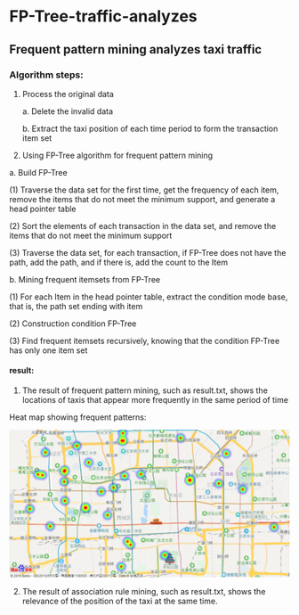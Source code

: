 # FP-Tree-traffic-analyzes
## Frequent pattern mining analyzes taxi traffic

### Algorithm steps: 
 1. Process the original data
 
	a. Delete the invalid data 
 
	b. Extract the taxi position of each time period to form the transaction item set
  
 2. Using FP-Tree algorithm for frequent pattern mining
  
   a. Build FP-Tree
   
   (1) Traverse the data set for the first time, get the frequency of each item, remove the items that do not meet the minimum support, and generate a head pointer table
  
   (2) Sort the elements of each transaction in the data set, and remove the items that do not meet the minimum support
  
   (3) Traverse the data set, for each transaction, if FP-Tree does not have the path, add the path, and if there is, add the count to the Item
  
   b. Mining frequent itemsets from FP-Tree
  
   (1) For each Item in the head pointer table, extract the condition mode base, that is, the path set ending with item
  
   (2) Construction condition FP-Tree
  
   (3) Find frequent itemsets recursively, knowing that the condition FP-Tree has only one item set
  
#### result:

1. The result of frequent pattern mining, such as result.txt, shows the locations of taxis that appear more frequently in the same period of time

Heat map showing frequent patterns:

![image](https://github.com/liguanlue/FP-Tree-traffic-analyzes/blob/main/IMG/frequent%20pattern.png)

2. The result of association rule mining, such as result.txt, shows the relevance of the position of the taxi at the same time.
 
